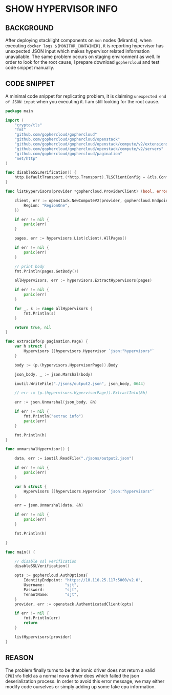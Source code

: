 # SHOW HYPERVISOR INFO

## BACKGROUND

After deploying stacklight components on `mon` nodes (Mirantis), when executing `docker logs ${MONITOR_CONTAINER}`, it is reporting hypervisor has unexpected JSON input which makes hypervisor related information unavailable. The same problem occurs on staging environment as well. In order to look for the root cause, I prepare download `gophercloud` and test code snippet manually.

## CODE SNIPPET

A minimal code snippet for replicating problem, it is claiming `unexpected end of JSON input` when you executing it. I am still looking for the root cause.

```go
package main

import (
    "crypto/tls"
    "fmt"
    "github.com/gophercloud/gophercloud"
    "github.com/gophercloud/gophercloud/openstack"
    "github.com/gophercloud/gophercloud/openstack/compute/v2/extensions/hypervisors"
    "github.com/gophercloud/gophercloud/openstack/compute/v2/servers"
    "github.com/gophercloud/gophercloud/pagination"
    "net/http"
)

func disableSSLVerification() {
    http.DefaultTransport.(*http.Transport).TLSClientConfig = &tls.Config{InsecureSkipVerify: true}
}

func listHypervisors(provider *gophercloud.ProviderClient) (bool, error) {

    client, err := openstack.NewComputeV2(provider, gophercloud.EndpointOpts{
        Region: "RegionOne",
    })

    if err != nil {
        panic(err)
    }

    pages, err := hypervisors.List(client).AllPages()

    if err != nil {
        panic(err)
    }

    // print body
    fmt.Println(pages.GetBody())

    allHypervisors, err := hypervisors.ExtractHypervisors(pages)

    if err != nil {
        panic(err)
    }

    for _, s := range allHypervisors {
        fmt.Println(s)
    }

    return true, nil
}

func extracInfo(p pagination.Page) {
    var h struct {
        Hypervisors []hypervisors.Hypervisor `json:"hypervisors"`
    }

    body := (p.(hypervisors.HypervisorPage)).Body

    json_body, _ := json.Marshal(body)

    ioutil.WriteFile("./jsons/output2.json", json_body, 0644)

    // err := (p.(hypervisors.HypervisorPage)).ExtractInto(&h)

    err := json.Unmarshal(json_body, &h)

    if err != nil {
        fmt.Println("extrac info")
        panic(err)
    }

    fmt.Println(h)
}

func unmarshalHypervisor() {

    data, err := ioutil.ReadFile("./jsons/output2.json")

    if err != nil {
        panic(err)
    }

    var h struct {
        Hypervisors []hypervisors.Hypervisor `json:"hypervisors"`
    }

    err = json.Unmarshal(data, &h)

    if err != nil {
        panic(err)
    }

    fmt.Println(h)

}

func main() {

    // disable ssl verification
    disableSSLVerification()

    opts := gophercloud.AuthOptions{
        IdentityEndpoint: "https://10.110.25.117:5000/v2.0",
        Username:         "sjt",
        Password:         "sjt",
        TenantName:       "sjt",
    }
    provider, err := openstack.AuthenticatedClient(opts)

    if err != nil {
        fmt.Println(err)
        return
    }

    listHypervisors(provider)
}

```

## REASON

The problem finally turns to be that ironic driver does not return a valid `CPUInfo` field as a normal nova driver does which failed the json deserialization process. In order to avoid this error message, we may either modify code ourselves or simply adding up some fake cpu information.